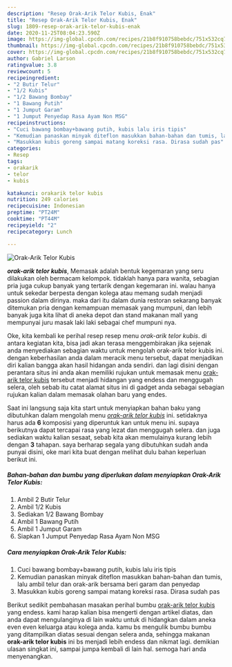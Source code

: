 ```yaml
---
description: "Resep Orak-Arik Telor Kubis, Enak"
title: "Resep Orak-Arik Telor Kubis, Enak"
slug: 1809-resep-orak-arik-telor-kubis-enak
date: 2020-11-25T08:04:23.590Z
image: https://img-global.cpcdn.com/recipes/21b8f910758bebdc/751x532cq70/orak-arik-telor-kubis-foto-resep-utama.jpg
thumbnail: https://img-global.cpcdn.com/recipes/21b8f910758bebdc/751x532cq70/orak-arik-telor-kubis-foto-resep-utama.jpg
cover: https://img-global.cpcdn.com/recipes/21b8f910758bebdc/751x532cq70/orak-arik-telor-kubis-foto-resep-utama.jpg
author: Gabriel Larson
ratingvalue: 3.8
reviewcount: 5
recipeingredient:
- "2 Butir Telur"
- "1/2 Kubis"
- "1/2 Bawang Bombay"
- "1 Bawang Putih"
- "1 Jumput Garam"
- "1 Jumput Penyedap Rasa Ayam Non MSG"
recipeinstructions:
- "Cuci bawang bombay+bawang putih, kubis lalu iris tipis"
- "Kemudian panaskan minyak diteflon masukkan bahan-bahan dan tumis, lalu ambil telur dan orak-arik bersama beri garam dan penyedap"
- "Masukkan kubis goreng sampai matang koreksi rasa. Dirasa sudah pas"
categories:
- Resep
tags:
- orakarik
- telor
- kubis

katakunci: orakarik telor kubis 
nutrition: 249 calories
recipecuisine: Indonesian
preptime: "PT24M"
cooktime: "PT44M"
recipeyield: "2"
recipecategory: Lunch

---
```



![Orak-Arik Telor Kubis](https://img-global.cpcdn.com/recipes/21b8f910758bebdc/751x532cq70/orak-arik-telor-kubis-foto-resep-utama.jpg)

<b><i>orak-arik telor kubis</i></b>, Memasak adalah bentuk kegemaran yang seru dilakukan oleh bermacam kelompok. tidaklah hanya para wanita, sebagian pria juga cukup banyak yang tertarik dengan kegemaran ini. walau hanya untuk sekedar berpesta dengan kolega atau memang sudah menjadi passion dalam dirinya. maka dari itu dalam dunia restoran sekarang banyak ditemukan pria dengan kemampuan memasak yang mumpuni, dan lebih banyak juga kita lihat di aneka depot dan stand makanan mall yang mempunyai juru masak laki laki sebagai chef mumpuni nya.

Oke, kita kembali ke perihal resep resep menu <i>orak-arik telor kubis</i>. di antara kegiatan kita, bisa jadi akan terasa menggembirakan jika sejenak anda menyediakan sebagian waktu untuk mengolah orak-arik telor kubis ini. dengan keberhasilan anda dalam meracik menu tersebut, dapat menjadikan diri kalian bangga akan hasil hidangan anda sendiri. dan lagi disini dengan perantara situs ini anda akan memiliki rujukan untuk memasak menu <u>orak-arik telor kubis</u> tersebut menjadi hidangan yang endess dan menggugah selera, oleh sebab itu catat alamat situs ini di gadget anda sebagai sebagian rujukan kalian dalam memasak olahan baru yang endes.




Saat ini langsung saja kita start untuk menyiapkan bahan baku yang dibutuhkan dalam mengolah menu <u><i>orak-arik telor kubis</i></u> ini. setidaknya harus ada <b>6</b> komposisi yang diperuntuk kan untuk menu ini. supaya berikutnya dapat tercapai rasa yang lezat dan menggugah selera. dan juga sediakan waktu kalian sesaat, sebab kita akan memulainya kurang lebih dengan <b>3</b> tahapan. saya berharap segala yang dibutuhkan sudah anda punyai disini, oke mari kita buat dengan melihat dulu bahan keperluan berikut ini.

<!--inarticleads1-->

##### Bahan-bahan dan bumbu yang diperlukan dalam menyiapkan Orak-Arik Telor Kubis:

1. Ambil 2 Butir Telur
1. Ambil 1/2 Kubis
1. Sediakan 1/2 Bawang Bombay
1. Ambil 1 Bawang Putih
1. Ambil 1 Jumput Garam
1. Siapkan 1 Jumput Penyedap Rasa Ayam Non MSG




<!--inarticleads2-->

##### Cara menyiapkan Orak-Arik Telor Kubis:

1. Cuci bawang bombay+bawang putih, kubis lalu iris tipis
1. Kemudian panaskan minyak diteflon masukkan bahan-bahan dan tumis, lalu ambil telur dan orak-arik bersama beri garam dan penyedap
1. Masukkan kubis goreng sampai matang koreksi rasa. Dirasa sudah pas




Berikut sedikit pembahasan masakan perihal bumbu <u>orak-arik telor kubis</u> yang endess. kami harap kalian bisa mengerti dengan artikel diatas, dan anda dapat mengulanginya di lain waktu untuk di hidangkan dalam aneka even even keluarga atau kolega anda. kamu bs mengulik bumbu bumbu yang ditampilkan diatas sesuai dengan selera anda, sehingga makanan <b>orak-arik telor kubis</b> ini bs menjadi lebih endess dan nikmat lagi. demikian ulasan singkat ini, sampai jumpa kembali di lain hal. semoga hari anda menyenangkan.
